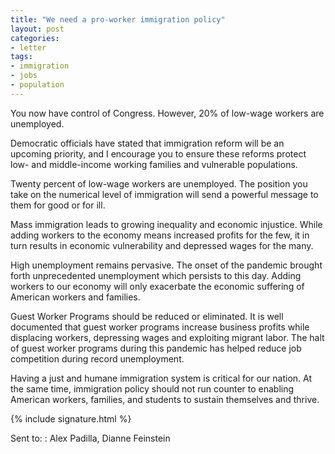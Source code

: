 ```yaml
---
title: "We need a pro-worker immigration policy"
layout: post
categories:
- letter
tags:
- immigration
- jobs
- population
---
```


You now have control of Congress. However, 20% of low-wage workers are unemployed.

Democratic officials have stated that immigration reform will be an upcoming priority, and I encourage you to ensure these reforms protect low- and middle-income working families and vulnerable populations.

Twenty percent of low-wage workers are unemployed. The position you take on the numerical level of immigration will send a powerful message to them for good or for ill.

Mass immigration leads to growing inequality and economic injustice. While adding workers to the economy means increased profits for the few, it in turn results in economic vulnerability and depressed wages for the many.

High unemployment remains pervasive. The onset of the pandemic brought forth unprecedented unemployment which persists to this day. Adding workers to our economy will only exacerbate the economic suffering of American workers and families.

Guest Worker Programs should be reduced or eliminated. It is well documented that guest worker programs increase business profits while displacing workers, depressing wages and exploiting migrant labor. The halt of guest worker programs during this pandemic has helped reduce job competition during record unemployment.

Having a just and humane immigration system is critical for our nation. At the same time, immigration policy should not run counter to enabling American workers, families, and students to sustain themselves and thrive.

{% include signature.html %}

Sent to:
: Alex Padilla, Dianne Feinstein
